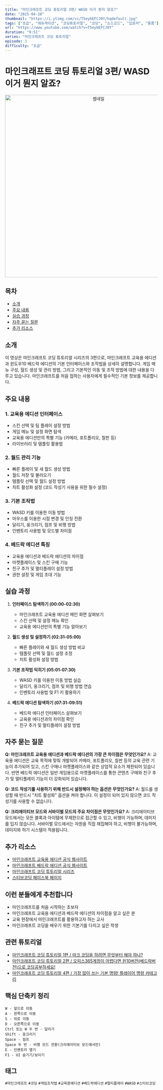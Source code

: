 ```yaml
---
title: "마인크래프트 코딩 튜토리얼 3편/ WASD 이거 뭔지 알죠?"
date: "2025-04-28"
thumbnail: "https://i.ytimg.com/vi/T5eybEFCJ0Y/hqdefault.jpg"
tags: ["초급", "에듀케이션", "코딩튜토리얼", "코딩", "소스코드", "입문자", "롱폼"]
url: "https://www.youtube.com/watch?v=T5eybEFCJ0Y"
duration: "9:51"
series: "마인크래프트 코딩 튜토리얼"
episode: 3
difficulty: "초급"
---
```


# 마인크래프트 코딩 튜토리얼 3편/ WASD 이거 뭔지 알죠?

<div align="center">
<img src="https://i.ytimg.com/vi/T5eybEFCJ0Y/hqdefault.jpg" alt="썸네일" width="600"/>
</div>

## 목차
- [소개](#소개)
- [주요 내용](#주요-내용)
- [실습 과정](#실습-과정)
- [자주 묻는 질문](#자주-묻는-질문)
- [추가 리소스](#추가-리소스)

## 소개
이 영상은 마인크래프트 코딩 튜토리얼 시리즈의 3편으로, 마인크래프트 교육용 에디션과 윈도우10 베드락 에디션의 기본 인터페이스와 조작법을 상세히 설명합니다. 게임 메뉴 구성, 월드 생성 및 관리 방법, 그리고 기본적인 이동 및 조작 방법에 대한 내용을 다루고 있습니다. 마인크래프트를 처음 접하는 사용자에게 필수적인 기본 정보를 제공합니다.

## 주요 내용

### 1. 교육용 에디션 인터페이스
- 스킨 선택 및 팀 플레이 설정 방법
- 게임 메뉴 및 설정 화면 탐색
- 교육용 에디션만의 특별 기능 (카메라, 포트폴리오, 칠판 등)
- 라이브러리 및 템플릿 활용법

### 2. 월드 관리 기능
- 빠른 플레이 및 새 월드 생성 방법
- 월드 저장 및 불러오기
- 템플릿 선택 및 월드 설정 방법
- 치트 활성화 설정 (코드 작성기 사용을 위한 필수 설정)

### 3. 기본 조작법
- WASD 키를 이용한 이동 방법
- 마우스를 이용한 시점 변경 및 인칭 전환
- 달리기, 웅크리기, 점프 및 비행 방법
- 인벤토리 사용법 및 모드별 차이점

### 4. 베드락 에디션 특징
- 교육용 에디션과 베드락 에디션의 차이점
- 마켓플레이스 및 스킨 구매 기능
- 친구 추가 및 멀티플레이 설정 방법
- 권한 설정 및 게임 초대 기능

## 실습 과정

1. **인터페이스 탐색하기 (00:00-02:30)**
   - 마인크래프트 교육용 에디션 메인 화면 살펴보기
   - 스킨 선택 및 설정 메뉴 확인
   - 교육용 에디션만의 특별 기능 알아보기

2. **월드 생성 및 설정하기 (02:31-05:00)**
   - 빠른 플레이와 새 월드 생성 방법 비교
   - 템플릿 선택 및 월드 설정 조정
   - 치트 활성화 설정 방법

3. **기본 조작법 익히기 (05:01-07:30)**
   - WASD 키를 이용한 이동 방법 실습
   - 달리기, 웅크리기, 점프 및 비행 방법 연습
   - 인벤토리 사용법 및 F1 키 활용하기

4. **베드락 에디션 탐색하기 (07:31-09:51)**
   - 베드락 에디션 인터페이스 살펴보기
   - 교육용 에디션과의 차이점 확인
   - 친구 추가 및 멀티플레이 설정 방법

## 자주 묻는 질문

**Q: 마인크래프트 교육용 에디션과 베드락 에디션의 가장 큰 차이점은 무엇인가요?**
A: 교육용 에디션은 교육 목적에 맞춰 개발되어 카메라, 포트폴리오, 칠판 등의 교육 관련 기능이 추가되어 있고, 스킨 구매나 마켓플레이스와 같은 상업적 요소가 제한되어 있습니다. 반면 베드락 에디션은 일반 게임용으로 마켓플레이스를 통한 콘텐츠 구매와 친구 추가 및 멀티플레이 기능이 더 강화되어 있습니다.

**Q: 코드 작성기를 사용하기 위해 반드시 설정해야 하는 옵션은 무엇인가요?**
A: 월드를 생성할 때 반드시 "치트 활성화" 옵션을 켜야 합니다. 이 설정이 되어 있지 않으면 코드 작성기를 사용할 수 없습니다.

**Q: 크리에이티브 모드와 서바이벌 모드의 주요 차이점은 무엇인가요?**
A: 크리에이티브 모드에서는 모든 블록과 아이템에 무제한으로 접근할 수 있고, 비행이 가능하며, 데미지를 입지 않습니다. 서바이벌 모드에서는 자원을 직접 채집해야 하고, 비행이 불가능하며, 데미지와 허기 시스템이 적용됩니다.

## 추가 리소스
- [마인크래프트 교육용 에디션 공식 웹사이트](https://education.minecraft.net/)
- [마인크래프트 베드락 에디션 공식 웹사이트](https://www.minecraft.net/ko-kr/about-minecraft)
- [마인크래프트 코딩 튜토리얼 시리즈](https://www.youtube.com/playlist?list=PLUBAomtdQ_GRcGOXTaNXIsVrXP2WFVeJL)
- [스티브코딩 페이스북 페이지](https://www.facebook.com/stvcoding/)

## 이런 분들에게 추천합니다
- 마인크래프트를 처음 시작하는 초보자
- 마인크래프트 교육용 에디션과 베드락 에디션의 차이점을 알고 싶은 분
- 교육 현장에서 마인크래프트를 활용하고자 하는 교사
- 마인크래프트 코딩을 배우기 위한 기본기를 다지고 싶은 학생

## 관련 튜토리얼
- [마인크래프트 코딩 튜토리얼 1편 / 마크 코딩을 하려면 무엇부터 해야 하나?](https://www.youtube.com/watch?v=n8OkvdQX8Nk)
- [마인크래프트 코딩 튜토리얼 2편 / 오피스365계정이 어렵다면 윈10버전(베드락버전)으로 코딩공부하세요!](https://www.youtube.com/watch?v=IXR8ADJYitg)
- [마인크래프트 코딩 튜토리얼 4편 / 가장 많이 쓰는 기본 명령! 플레이어 명령 카테고리](https://www.youtube.com/watch?v=Tj1jT7G8Jq8)

## 핵심 단축키 정리
```
W - 앞으로 이동
A - 왼쪽으로 이동
S - 뒤로 이동
D - 오른쪽으로 이동
Ctrl 또는 W 두 번 - 달리기
Shift - 웅크리기
Space - 점프
Space 두 번 - 비행 모드 전환(크리에이티브 모드에서만)
E - 인벤토리 열기
F1 - UI 숨기기/보이기
```

## 태그
`#마인크래프트` `#코딩` `#게임조작법` `#교육용에디션` `#베드락에디션` `#멀티플레이` `#WASD` `#스티브코딩`